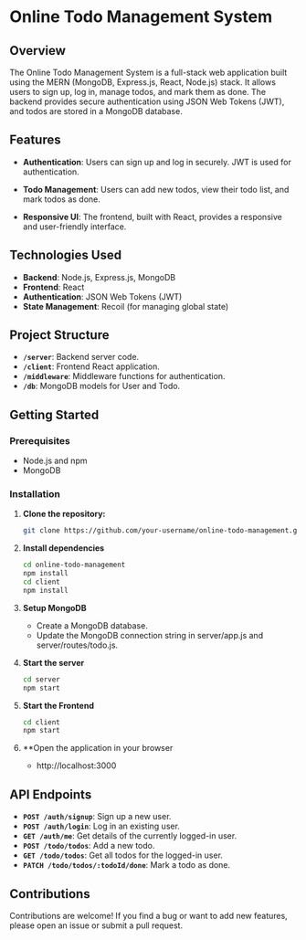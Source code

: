 # Online Todo Management System

## Overview

The Online Todo Management System is a full-stack web application built using the MERN (MongoDB, Express.js, React, Node.js) stack. It allows users to sign up, log in, manage todos, and mark them as done. The backend provides secure authentication using JSON Web Tokens (JWT), and todos are stored in a MongoDB database.

## Features

- **Authentication**: Users can sign up and log in securely. JWT is used for authentication.
  
- **Todo Management**: Users can add new todos, view their todo list, and mark todos as done.

- **Responsive UI**: The frontend, built with React, provides a responsive and user-friendly interface.

## Technologies Used

- **Backend**: Node.js, Express.js, MongoDB
- **Frontend**: React
- **Authentication**: JSON Web Tokens (JWT)
- **State Management**: Recoil (for managing global state)

## Project Structure

- **`/server`**: Backend server code.
- **`/client`**: Frontend React application.
- **`/middleware`**: Middleware functions for authentication.
- **`/db`**: MongoDB models for User and Todo.

## Getting Started

### Prerequisites

- Node.js and npm
- MongoDB

### Installation

1. **Clone the repository:**

   ```bash
   git clone https://github.com/your-username/online-todo-management.git

2. **Install dependencies**

   ```bash
   cd online-todo-management
   npm install
   cd client
   npm install

3. **Setup MongoDB**
    - Create a MongoDB database.
    - Update the MongoDB connection string in server/app.js and server/routes/todo.js.
    
4. **Start the server**
   ```bash
   cd server
   npm start
   
5. **Start the Frontend**
   ```bash
   cd client
   npm start

6. **Open the application in your browser
   - http://localhost:3000

## API Endpoints

- **`POST /auth/signup`**: Sign up a new user.
- **`POST /auth/login`**: Log in an existing user.
- **`GET /auth/me`**: Get details of the currently logged-in user.
- **`POST /todo/todos`**: Add a new todo.
- **`GET /todo/todos`**: Get all todos for the logged-in user.
- **`PATCH /todo/todos/:todoId/done`**: Mark a todo as done.

## Contributions

Contributions are welcome! If you find a bug or want to add new features, please open an issue or submit a pull request.

   
